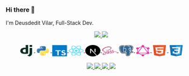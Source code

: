 ### Hi there 👋

I'm Deusdedit Vilar, Full-Stack Dev.

<div align="center">
  <a href="https://deusdeditvilar.xyz">
  <img height="180em" src="https://github-readme-stats.vercel.app/api?username=deusdeditvilar&compact=true&show_icons=true&theme=vue-dark&include_all_commits=true&count_private=true"/>
  <img height="180em" src="https://github-readme-stats.vercel.app/api/top-langs/?username=deusdeditvilar&layout=compact&langs_count=7&theme=vue-dark"/>
</div>

<br>

<div style="display: inline_block" align="center">
    <img align="center" alt="" height="30" width="40" src="https://raw.githubusercontent.com/devicons/devicon/master/icons/django/django-plain.svg">
    <img align="center" alt="" height="30" width="40" src="https://raw.githubusercontent.com/devicons/devicon/master/icons/python/python-original.svg">
    <img align="center" alt="" height="30" width="40" src="https://raw.githubusercontent.com/devicons/devicon/master/icons/typescript/typescript-plain.svg">
    <img align="center" alt="" height="30" width="40" src="https://raw.githubusercontent.com/devicons/devicon/master/icons/react/react-original.svg">
    <img align="center" alt="" height="30" width="40" src="https://raw.githubusercontent.com/devicons/devicon/master/icons/nextjs/nextjs-original.svg">
    <img align="center" alt="" height="30" width="40" src="https://raw.githubusercontent.com/devicons/devicon/master/icons/sass/sass-original.svg">
    <img align="center" alt="" height="30" width="40" src="https://raw.githubusercontent.com/devicons/devicon/master/icons/postgresql/postgresql-original.svg">
    <img align="center" alt="" height="30" width="40" src="https://raw.githubusercontent.com/devicons/devicon/master/icons/graphql/graphql-plain.svg">
    <img align="center" alt="" height="30" width="40" src="https://raw.githubusercontent.com/devicons/devicon/master/icons/html5/html5-original.svg">
    <img align="center" alt="" height="30" width="40" src="https://raw.githubusercontent.com/devicons/devicon/master/icons/css3/css3-original.svg">
</div>

<br/>


<div align="center">
  
   <a href="mailto:deusdedit.vilar@gmail.com" rel="noreferrer noopener" target="_blank">
        <img src="https://img.shields.io/badge/Gmail-D14836?style=for-the-badge&logo=gmail&logoColor=white">
    </a>
    <a href="https://www.linkedin.com/in/deusdedit-vilar-guedes-neto-309856182/" target="_blank" rel="noreferrer noopener">
        <img src="https://img.shields.io/badge/-LinkedIn-%230077B5?style=for-the-badge&logo=linkedin&logoColor=white">
    </a>
    <a href="https://instagram.com/deusdeditvilar" target="_blank" rel="noreferrer noopener">
        <img src="https://img.shields.io/badge/Instagram-E4405F?style=for-the-badge&logo=instagram&logoColor=white">
    </a>
    <a href="https://deusdeditvilar.xyz" target="_blank" rel="noreferrer noopener">
        <img src="https://img.shields.io/badge/website-000000?style=for-the-badge&logo=About.me&logoColor=white">
    </a> 

</div>
